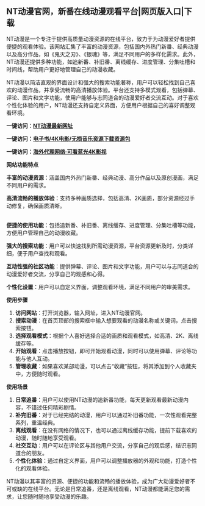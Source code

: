 <h2>NT动漫官网，新番在线动漫观看平台|网页版入口|下载</h2>
<p>NT动漫是一个专注于提供高质量动漫资源的在线平台，致力于为动漫爱好者提供便捷的观看体验。该网站汇集了丰富的动漫资源，包括国内外热门新番、经典动漫以及高分作品，如《鬼灭之刃》、《银魂》等，满足不同用户的多样化需求。此外，NT动漫还提供多种功能，如追新番、补旧番、离线缓存、进度管理、分集吐槽和时间线，帮助用户更好地管理自己的动漫收藏。</p>
<p>NT动漫以简洁直观的界面设计和强大的搜索功能著称，用户可以轻松找到自己喜欢的动漫作品，并享受流畅的高清播放体验。平台还支持多模式观看，包括弹幕、评论、图片和文字功能，使用户能够与志同道合的动漫爱好者交流互动。对于喜欢个性化体验的用户，NT动漫还支持自定义界面，方便用户根据自己的喜好调整观看环境。</p>
<p><strong>一键访问：</strong><a href="https://ntdongman.2rdh.com/" target="_blank"><strong>NT动漫最新网址</strong></a></p>
<p><strong>一键访问：</strong><a href="https://wangpanziyuan.pages.dev/" target="_blank"><strong>电子书/4K电影/无损音乐资源下载资源包</strong></a></p>
<p><strong>一键访问：</strong><a href="http://ip.harmonylink.net/share/e82025" target="_blank"><strong>海外代理网络·可看蓝光4K影视</strong></a></p>
<p><strong>网站功能特点</strong></p>
<p><strong>丰富的动漫资源</strong>：涵盖国内外热门新番、经典动漫、高分作品以及原创漫画，满足不同用户的需求。</p>
<p><strong>高清流畅的播放体验</strong>：支持多种画质选择，包括高清、2K画质，部分资源经过手动修复，确保画质清晰。<br>&nbsp;</p>
<p><strong>便捷的使用功能</strong>：包括追新番、补旧番、离线缓存、进度管理、分集吐槽等功能，方便用户管理自己的动漫收藏。</p>
<p><strong>强大的搜索功能</strong>：用户可以快速找到所需动漫资源，平台资源更新及时，分类详细，便于用户查找和观看。</p>
<p><strong>互动性强的社区功能</strong>：提供弹幕、评论、图片和文字功能，用户可以与志同道合的动漫爱好者交流，分享自己的观感和心得。</p>
<p><strong>个性化设置</strong>：用户可以自定义界面，调整观看环境，满足不同用户的审美需求。</p>
<p><strong>使用步骤</strong></p>
<ol>
  <li><strong>访问网站</strong>：打开浏览器，输入网址，进入NT动漫官网。</li>
  <li><strong>搜索动漫</strong>：在首页顶部的搜索框中输入想要观看的动漫名称或关键词，点击搜索按钮。</li>
  <li><strong>选择观看模式</strong>：根据个人喜好选择合适的画质和观看模式，如高清、2K、离线缓存等。</li>
  <li><strong>开始观看</strong>：点击播放按钮，即可开始观看动漫，同时可以使用弹幕、评论等功能与他人互动。</li>
  <li><strong>管理收藏</strong>：如果喜欢某部动漫，可以点击“收藏”按钮，将其添加到个人收藏夹中，方便随时观看。</li>
</ol>
<p><strong>使用场景</strong></p>
<ol>
  <li><strong>日常追番</strong>：用户可以使用NT动漫的追新番功能，每天更新观看最新动漫内容，不错过任何精彩剧情。</li>
  <li><strong>补完旧番</strong>：对于已经完结的动漫，用户可以通过补旧番功能，一次性观看完整系列，重温经典。</li>
  <li><strong>离线观看</strong>：在没有网络的情况下，也可以通过离线缓存功能，提前下载喜欢的动漫，随时随地享受观看。</li>
  <li><strong>社交互动</strong>：用户可以在评论区与其他用户交流，分享自己的观后感，结识志同道合的朋友。</li>
  <li><strong>个性化体验</strong>：通过自定义界面，用户可以调整播放器的外观和功能，打造个性化的观看体验。</li>
</ol>
<p>NT动漫以其丰富的资源、便捷的功能和流畅的播放体验，成为广大动漫爱好者不可或缺的在线平台。无论是日常追番，还是离线观看，NT动漫都能满足您的需求，让您随时随地享受动漫的乐趣。</p>
